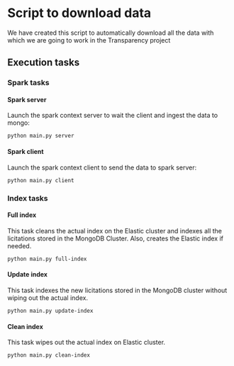# Script to download data
We have created this script to automatically download all the data with which we are going to work in the Transparency project

## Execution  tasks

### Spark tasks
#### Spark server
Launch the spark context server to wait the client and ingest the data to mongo:
```
python main.py server
```

#### Spark client
Launch the spark context client to send the data to spark server:
```
python main.py client
```

### Index tasks
#### Full index
This task cleans the actual index on the Elastic cluster and indexes all the licitations stored in the MongoDB Cluster. Also, creates the Elastic index if needed.
```
python main.py full-index
```

#### Update index
This task indexes the new licitations stored in the MongoDB cluster without wiping out the actual index.
```
python main.py update-index
```

#### Clean index
This task wipes out the actual index on Elastic cluster.
```
python main.py clean-index
```
